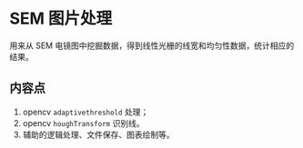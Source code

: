# SEM 图片处理

用来从 SEM 电镜图中挖掘数据，得到线性光栅的线宽和均匀性数据，统计相应的结果。

## 内容点

1. opencv `adaptivethreshold` 处理；
2. opencv `houghTransform` 识别线。
3. 辅助的逻辑处理、文件保存、图表绘制等。

